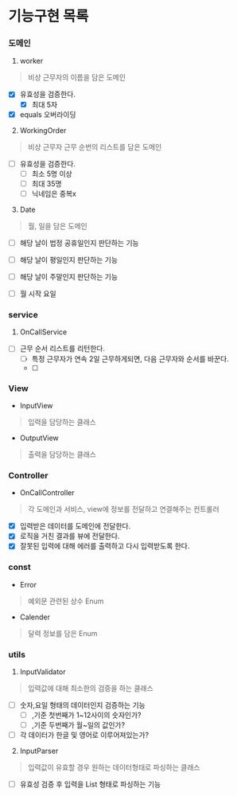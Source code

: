 # 기능구현 목록

### 도메인

1. worker

> 비상 근무자의 이름을 담은 도메인

- [x] 유효성을 검증한다.
    - [x] 최대 5자
- [x] equals 오버라이딩

2. WorkingOrder

> 비상 근무자 근무 순번의 리스트를 담은 도메인

- [ ] 유효성을 검증한다.
    - [ ] 최소 5명 이상
    - [ ] 최대 35명
    - [ ] 닉네임은 중복x

3. Date

> 월, 일을 담은 도메인

- [ ] 해당 날이 법정 공휴일인지 판단하는 기능
- [ ] 해당 날이 평일인지 판단하는 기능
- [ ] 해당 날이 주말인지 판단하는 기능

- [ ] 월 시작 요일

### service

1. OnCallService

- [ ] 근무 순서 리스트를 리턴한다.
    - [ ] 특정 근무자가 연속 2일 근무하게되면, 다음 근무자와 순서를 바꾼다.
    - [ ] 

### View

+ InputView

> 입력을 담당하는 클래스

+ OutputView

> 출력을 담당하는 클래스

### Controller

+ OnCallController

> 각 도메인과 서비스, view에 정보를 전달하고 연결해주는 컨트롤러

+ [x] 입력받은 데이터를 도메인에 전달한다.
+ [x] 로직을 거친 결과를 뷰에 전달한다.
+ [x] 잘못된 입력에 대해 에러를 출력하고 다시 입력받도록 한다.

### const

+ Error

> 예외문 관련된 상수 Enum

+ Calender

> 달력 정보를 담은 Enum

### utils

1. InputValidator

> 입력값에 대해 최소한의 검증을 하는 클래스

+ [ ] 숫자,요일 형태의 데이터인지 검증하는 기능
    - [ ] ,기준 첫번째가 1~12사이의 숫자인가?
    - [ ] ,기준 두번째가 월~일의 값인가?
+ [ ] 각 데이터가 한글 및 영어로 이루어져있는가?

2. InputParser

> 입력값이 유효할 경우 원하는 데이터형태로 파싱하는 클래스

+ [ ] 유효성 검증 후 입력을 List<String> 형태로 파싱하는 기능
